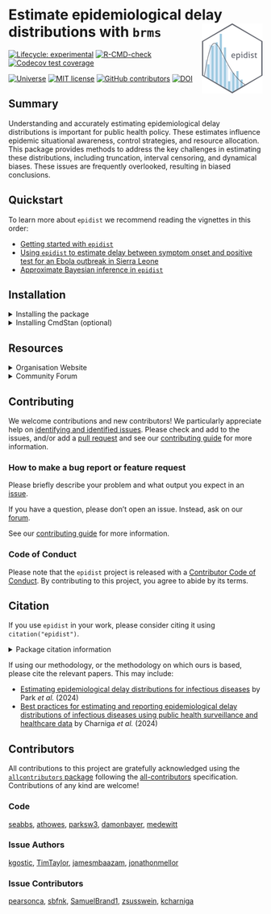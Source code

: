 
# Estimate epidemiological delay distributions with `brms`<a href='https://epidist.epinowcast.org'><img src='man/figures/logo.png' align="right" height="139" /></a>

<!-- badges: start -->

[![Lifecycle:
experimental](https://img.shields.io/badge/lifecycle-experimental-orange.svg)](https://www.tidyverse.org/lifecycle/#experimental)
[![R-CMD-check](https://github.com/epinowcast/epidist/actions/workflows/R-CMD-check.yaml/badge.svg?branch=main)](https://github.com/epinowcast/epidist/actions/workflows/R-CMD-check.yaml)
[![Codecov test
coverage](https://codecov.io/gh/epinowcast/epidist/branch/main/graph/badge.svg)](https://app.codecov.io/gh/epinowcast/epidist)

[![Universe](https://epinowcast.r-universe.dev/badges/epidist)](https://epinowcast.r-universe.dev/epidist)
[![MIT
license](https://img.shields.io/badge/License-MIT-blue.svg)](https://github.com/epinowcast/epidist/blob/master/LICENSE.md/)
[![GitHub
contributors](https://img.shields.io/github/contributors/epinowcast/epidist)](https://github.com/epinowcast/epidist/graphs/contributors)
[![DOI](https://zenodo.org/badge/DOI/10.5281/zenodo.14213017.svg)](https://doi.org/10.5281/zenodo.14213017)
<!-- badges: end -->

## Summary

Understanding and accurately estimating epidemiological delay
distributions is important for public health policy. These estimates
influence epidemic situational awareness, control strategies, and
resource allocation. This package provides methods to address the key
challenges in estimating these distributions, including truncation,
interval censoring, and dynamical biases. These issues are frequently
overlooked, resulting in biased conclusions.

## Quickstart

To learn more about `epidist` we recommend reading the vignettes in this
order:

- [Getting started with
  `epidist`](https://epidist.epinowcast.org/articles/epidist.html)
- [Using `epidist` to estimate delay between symptom onset and positive
  test for an Ebola outbreak in Sierra
  Leone](https://epidist.epinowcast.org/articles/ebola.html)
- [Approximate Bayesian inference in
  `epidist`](https://epidist.epinowcast.org/articles/approx-inference.html)

## Installation

<details>
<summary>
Installing the package
</summary>

You can install the latest released version using the normal `R`
function, though you need to point to `r-universe` instead of CRAN:

``` r
install.packages(
  "epidist",
  repos = "https://epinowcast.r-universe.dev"
)
```

Alternatively, you can use the [`remotes`
package](https://remotes.r-lib.org/) to install the development version
from Github (warning! this version may contain breaking changes and/or
bugs):

``` r
remotes::install_github(
  file.path("epinowcast", "epidist"),
  dependencies = TRUE
)
```

Similarly, you can install historical versions by specifying the release
tag (e.g. this installs
[`0.1.0`](https://github.com/epinowcast/epidist/releases/tag/v0.1.0)):

``` r
remotes::install_github(
  file.path("epinowcast", "epidist"),
  dependencies = TRUE, ref = "v0.1.0"
)
```

*Note: You can also use that last approach to install a specific commit
if needed, e.g. if you want to try out a specific unreleased feature,
but not the absolute latest developmental version.*

</details>
<details>
<summary>
Installing CmdStan (optional)
</summary>

By default `epidist` uses the `rstan` package for fitting models. If you
wish to use the `cmdstanr` package instead, you will need to install
[CmdStan](https://mc-stan.org/users/interfaces/cmdstan), which also
entails having a suitable C++ toolchain setup. We recommend using the
[`cmdstanr` package](https://mc-stan.org/cmdstanr/) to manage CmdStan.
The Stan team provides instructions in the [*Getting started with
`cmdstanr`*](https://mc-stan.org/cmdstanr/articles/cmdstanr.html)
vignette, with other details and support at the [package
site](https://mc-stan.org/cmdstanr/), but the brief version is:

``` r
# if you have not yet installed `epidist`, or you installed it without
# `Suggests` dependencies
install.packages(
  "cmdstanr",
  repos = c("https://stan-dev.r-universe.dev", getOption("repos"))
)

# once `cmdstanr` is installed
cmdstanr::install_cmdstan()
```

*Note: You can speed up CmdStan installation using the `cores` argument.
If you are installing a particular version of `epidist`, you may also
need to install a past version of CmdStan, which you can do with the
`version` argument.*

</details>

## Resources

<details>
<summary>
Organisation Website
</summary>

Our [organisation website](https://www.epinowcast.org/) includes links
to other resources, [guest posts](https://www.epinowcast.org/blog.html),
and [seminar schedule](https://www.epinowcast.org/seminars.html) for
both upcoming and past recordings.

</details>
<details>
<summary>
Community Forum
</summary>

Our [community forum](https://community.epinowcast.org/) has areas for
[question and answer](https://community.epinowcast.org/c/interface/15)
and [considering new methods and
tools](https://community.epinowcast.org/c/projects/11), among others. If
you are generally interested in real-time analysis of infectious
disease, you may find this useful even if do not use `epidist`.

</details>

## Contributing

We welcome contributions and new contributors! We particularly
appreciate help on [identifying and identified
issues](https://github.com/epinowcast/epidist/issues). Please check and
add to the issues, and/or add a [pull
request](https://github.com/epinowcast/epidist/pulls) and see our
[contributing
guide](https://github.com/epinowcast/.github/blob/main/CONTRIBUTING.md)
for more information.

### How to make a bug report or feature request

Please briefly describe your problem and what output you expect in an
[issue](https://github.com/epinowcast/epidist/issues).

If you have a question, please don’t open an issue. Instead, ask on our
[forum](https://community.epinowcast.org/).

See our [contributing
guide](https://github.com/epinowcast/.github/blob/main/CONTRIBUTING.md)
for more information.

### Code of Conduct

Please note that the `epidist` project is released with a [Contributor
Code of
Conduct](https://github.com/epinowcast/.github/blob/main/CODE_OF_CONDUCT.md).
By contributing to this project, you agree to abide by its terms.

## Citation

If you use `epidist` in your work, please consider citing it using
`citation("epidist")`.

<details>
<summary>
Package citation information
</summary>

``` r
citation("epidist")
To cite package 'epidist' in publications use:

  Adam Howes, Park S, Sam Abbott (NULL). _epidist: Estimate
  Epidemiological Delay Distributions With brms_.
  doi:10.5281/zenodo.14213017
  <https://doi.org/10.5281/zenodo.14213017>.

A BibTeX entry for LaTeX users is

  @Manual{,
    title = {epidist: Estimate Epidemiological Delay Distributions With brms},
    author = {{Adam Howes} and Sang Woo Park and {Sam Abbott}},
    year = {NULL},
    doi = {10.5281/zenodo.14213017},
  }
```

</details>

If using our methodology, or the methodology on which ours is based,
please cite the relevant papers. This may include:

- [Estimating epidemiological delay distributions for infectious
  diseases](https://www.medrxiv.org/content/10.1101/2024.01.12.24301247v1)
  by Park *et al.* (2024)
- [Best practices for estimating and reporting epidemiological delay
  distributions of infectious diseases using public health surveillance
  and healthcare
  data](https://journals.plos.org/ploscompbiol/article?id=10.1371/journal.pcbi.1012520)
  by Charniga *et al.* (2024)

## Contributors

<!-- ALL-CONTRIBUTORS-LIST:START - Do not remove or modify this section -->
<!-- prettier-ignore-start -->
<!-- markdownlint-disable -->

All contributions to this project are gratefully acknowledged using the
[`allcontributors` package](https://github.com/ropensci/allcontributors)
following the [all-contributors](https://allcontributors.org)
specification. Contributions of any kind are welcome!

### Code

<a href="https://github.com/epinowcast/epidist/commits?author=seabbs">seabbs</a>,
<a href="https://github.com/epinowcast/epidist/commits?author=athowes">athowes</a>,
<a href="https://github.com/epinowcast/epidist/commits?author=parksw3">parksw3</a>,
<a href="https://github.com/epinowcast/epidist/commits?author=damonbayer">damonbayer</a>,
<a href="https://github.com/epinowcast/epidist/commits?author=medewitt">medewitt</a>

### Issue Authors

<a href="https://github.com/epinowcast/epidist/issues?q=is%3Aissue+author%3Akgostic">kgostic</a>,
<a href="https://github.com/epinowcast/epidist/issues?q=is%3Aissue+author%3ATimTaylor">TimTaylor</a>,
<a href="https://github.com/epinowcast/epidist/issues?q=is%3Aissue+author%3Ajamesmbaazam">jamesmbaazam</a>,
<a href="https://github.com/epinowcast/epidist/issues?q=is%3Aissue+author%3Ajonathonmellor">jonathonmellor</a>

### Issue Contributors

<a href="https://github.com/epinowcast/epidist/issues?q=is%3Aissue+commenter%3Apearsonca">pearsonca</a>,
<a href="https://github.com/epinowcast/epidist/issues?q=is%3Aissue+commenter%3Asbfnk">sbfnk</a>,
<a href="https://github.com/epinowcast/epidist/issues?q=is%3Aissue+commenter%3ASamuelBrand1">SamuelBrand1</a>,
<a href="https://github.com/epinowcast/epidist/issues?q=is%3Aissue+commenter%3Azsusswein">zsusswein</a>,
<a href="https://github.com/epinowcast/epidist/issues?q=is%3Aissue+commenter%3Akcharniga">kcharniga</a>

<!-- markdownlint-enable -->
<!-- prettier-ignore-end -->
<!-- ALL-CONTRIBUTORS-LIST:END -->
